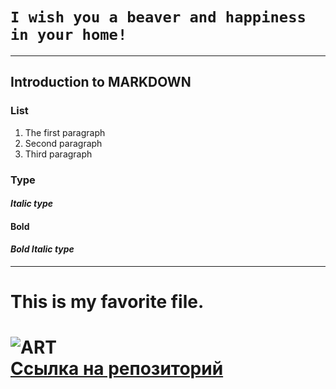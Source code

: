 # `I wish you a beaver and happiness in your home!`
---
## Introduction to MARKDOWN
### List 
1. The first paragraph
2. Second paragraph
3. Third paragraph
### Type 
#### *Italic type*  
#### **Bold**  
#### ***Bold Italic type***
-----
# This is my favorite file. 
![ART](https://phonoteka.org/uploads/posts/2021-09/1631644665_40-phonoteka-org-p-antiutopiya-fon-krasivo-41.jpg)   
[Ссылка на репозиторий](https://github.com/Annee-ai/Last-HW-.git)
=======